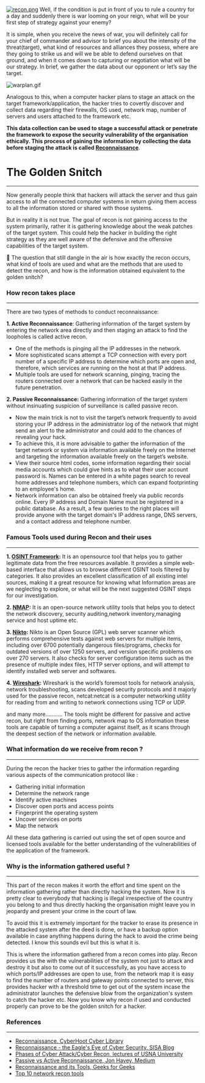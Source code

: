  [![recon.png](https://i.postimg.cc/c4yD8yVP/recon.png)](https://postimg.cc/Jtx39g7Q)
 Well, if the condition is put in front of you to rule a country for a day and suddenly there is war looming on your reign, what will be your first step of strategy against your enemy?

It is simple, when you receive the news of war,  you will definitely call for your chief of commander and advisor to brief you about the intensity of the threat(target), what kind of resources and alliances they possess, where are they going to strike us and will we be able to defend ourselves on that ground, and when it comes down to capturing or negotiation what will be our strategy. In brief, we gather the data about our opponent or let’s say the target.

![warplan.gif](https://media.giphy.com/media/l0HlFIeLVIYvdN8D6/giphy.gif) 

Analogous to this, when a computer hacker plans to stage an attack on the target framework/application, the hacker tries to covertly discover and collect data regarding their firewalls, OS used, network map, number of servers and users attached to the framework etc. 

**This data collection can be used to stage a successful attack or penetrate the framework to expose the security vulnerability of the organisation ethically. This process of gaining the information by collecting the data before staging the attack is called [Reconnaissance](https://www.blumira.com/glossary/reconnaissance/#:~:text=In%20the%20context%20of%20cybersecurity,collecting%20information%20about%20a%20system.&text=Like%20many%20cybersecurity%20terms%2C%20reconnaissance,obtaining%20information%20from%20enemy%20territory.)**.


# The Golden Snitch
---
Now generally people think that hackers will attack the server and thus gain access to all the connected computer systems in return giving them access to all the information stored or shared with those systems.

But in reality it is not true. The goal of recon is not gaining access to the system primarily, rather it is gathering knowledge about the weak patches of the target system. This could help the hacker in building the right strategy as they are well aware of the defensive and the offensive capabilities of the target system.

🤔 The question that still dangle in the air is how exactly the recon occurs, what kind of tools are used and what are the methods that are used to detect the recon, and how is the information obtained equivalent to the golden snitch?

### How recon takes place
___
There are two types of methods to conduct reconnaissance:

**1. Active Reconnaissance**: Gathering information of the target system by entering the network area directly and then staging an attack to find the loopholes is called active recon.

* One of the methods is pinging all the IP addresses in the network.
* More sophisticated scans attempt a TCP connection with every port number of a specific IP address to determine which ports are open and, therefore, which services are running on the host at that IP address.
* Multiple tools are used for network scanning, pinging, tracing the routers connected over a network that can be hacked easily in the future penetration.

**2. Passive Reconnaissance:** Gathering information of the target system without insinuating suspicion of surveillance is called passive recon.

* Now the main trick is not to visit the target’s network frequently to avoid storing your IP address in the administrator log of the network that might send an alert to the administrator and could add to the chances of revealing your hack.
* To achieve this, it is more advisable to gather the information of the target network or system via information available freely on the Internet and targeting the information available freely on the target’s website. 
* View their source html codes, some information regarding their social media accounts which could give hints as to what their user account password is. Names can be entered in a white pages search to reveal home addresses and telephone numbers, which can expand footprinting to an employee's home.
* Network information can also be obtained freely via public records online. Every IP address and Domain Name must be registered in a public database. As a result, a few queries to the right places will provide anyone with the target domain's IP address range, DNS servers, and a contact address and telephone number.

### Famous Tools used during Recon and their uses
___
**1. [OSINT Framework](https://osintframework.com/):** It is an opensource tool that helps you to gather legitimate data from the free resources available. It provides a simple web-based interface that allows us to browse different OSINT tools filtered by categories. It also provides an excellent classification of all existing intel sources, making it a great resource for knowing what Information areas are we neglecting to explore, or what will be the next suggested OSINT steps for our investigation.

**2. [NMAP](https://nmap.org/):** It is an open-source network utility tools that helps you to detect the network discovery, security auditing,network inventory,managing service and host uptime etc.

**3. [Nikto](https://cirt.net/Nikto2):** Nikto is an Open Source (GPL) web server scanner which performs comprehensive tests against web servers for multiple items, including over 6700 potentially dangerous files/programs, checks for outdated versions of over 1250 servers, and version specific problems on over 270 servers. It also checks for server configuration items such as the presence of multiple index files, HTTP server options, and will attempt to identify installed web server and softwares.

**4. [Wireshark](https://www.wireshark.org/):** Wireshark is the world’s foremost tools for network analysis, network troubleshooting, scans developed security protocols and it majorly used for the passive recon, 
netcat:netcat is a computer networking utility for reading from and writing to network connections using TCP or UDP.

and many more……….. The tools might be different for passive and active recon, but right from finding ports, network map to OS information these tools are capable of turning a computer against itself, as it scans through the deepest section of the network or information available.

### What information do we receive from recon ?
---
During the recon the hacker tries to gather the information regarding various aspects of the communication protocol like :
* Gathering initial information
* Determine the network range
* Identify active machines
* Discover open ports and access points
* Fingerprint the operating system
* Uncover services on ports
* Map the network

All these data gathering is carried out using the set of open source and licensed tools available for the better understanding of the vulnerabilities of the application of the framework.

### Why is the information gathered useful ?
___
This part of the recon makes it worth the effort and time spent on the information gathering rather than directly hacking the system. Now it is pretty clear to everybody that hacking is illegal irrespective of the country you belong to and thus directly hacking the organisation might leave you in jeopardy and present your crime in the court of law. 

To avoid this it is extremely important for the tracker to erase its presence in the attacked system after the deed is done, or have a backup option available in case anything happens during the hack to avoid the crime being detected. I know this sounds evil but this is what it is.

This is where the information gathered from a recon comes into play. Recon provides us the with the vulnerabilities of the system not just to attack and destroy it but also to come out of it successfully, as you have access to which ports/IP addresses are open to use, from the network map it is easy to find the number of routers and gateway points connected to server, this provides hacker with a threshold time to get out of the system incase the administrator launches the defensive blow from the organization's system to catch the hacker etc.  Now you know why recon if used and conducted properly can prove to be the golden snitch for a hacker.

### References
---
* [Reconnaissance. CyberHoot Cyber Library](https://cyberhoot.com/cybrary/reconnaissance/)
* [Reconnaissance - the Eagle's Eye of Cyber Security, SISA Blog](https://www.sisainfosec.com/blogs/reconnaissance-the-eagles-eye-of-cyber-security/)
* [Phases of Cyber Attack/Cyber Recon, lectures of USNA University](https://www.usna.edu/Users/cs/wcbrown/courses/si110AY13S/lec/l32/lec.html)
* [Passive vs Active Reconnaissance, Jon Havey, Medium](https://medium.com/@jharve08/passive-vs-active-reconnaissance-c2974913237f)
* [Reconnaissance and its Tools, Geeks for Geeks](https://www.geeksforgeeks.org/reconnaissance-and-its-tools/)
* [Top 10 network recon tools](https://resources.infosecinstitute.com/topic/top-10-network-recon-tools/)
